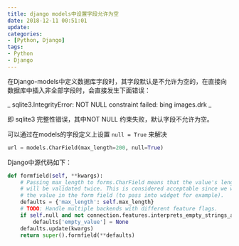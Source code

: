 ```yaml
---
title: django models中设置字段允许为空
date: 2018-12-11 00:51:01
update:
categories:
- [Python, Django]
tags:
- Python
- Django
---
```


在Django-models中定义数据库字段时，其字段默认是不允许为空的，在直接向数据库中插入非全部字段时，会直接发生下面错误：

_ sqlite3.IntegrityError: NOT NULL constraint failed: bing images.drk _

即 sqlite3 完整性错误，其中NOT NULL 约束失败，默认字段不允许为空。

可以通过在models的字段定义上设置 `null = True` 来解决

```python
url = models.CharField(max_length=200, null=True)
```

Django中源代码如下：

``` python
def formfield(self, **kwargs):
    # Passing max_length to forms.CharField means that the value's length
    # will be validated twice. This is considered acceptable since we want
    # the value in the form field (to pass into widget for example).
    defaults = {'max_length': self.max_length}
    # TODO: Handle multiple backends with different feature flags.
    if self.null and not connection.features.interprets_empty_strings_as_nulls:
        defaults['empty_value'] = None
    defaults.update(kwargs)
    return super().formfield(**defaults)
```
